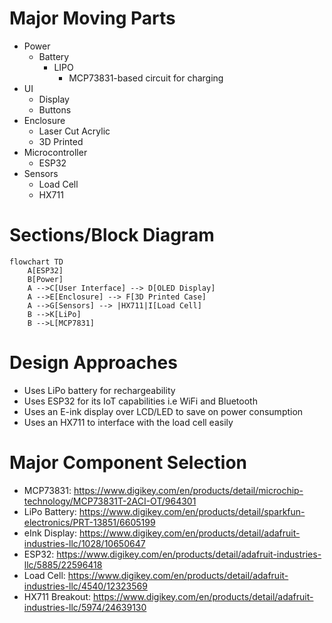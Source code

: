 # Major Moving Parts
- Power
    - Battery
        - LIPO
            - MCP73831-based circuit for charging
- UI
    - Display
    - Buttons
- Enclosure
    - Laser Cut Acrylic
    - 3D Printed
- Microcontroller
    - ESP32
- Sensors
    - Load Cell
    - HX711
# Sections/Block Diagram
```mermaid 
flowchart TD
    A[ESP32] 
    B[Power]
    A -->C[User Interface] --> D[OLED Display] 
    A -->E[Enclosure] --> F[3D Printed Case]
    A -->G[Sensors] --> |HX711|I[Load Cell] 
    B -->K[LiPo]
    B -->L[MCP7831]
```
# Design Approaches
- Uses LiPo battery for rechargeability
- Uses ESP32 for its IoT capabilities i.e WiFi and Bluetooth
- Uses an E-ink display over LCD/LED to save on power consumption
- Uses an HX711 to interface with the load cell easily

# Major Component Selection
- MCP73831: https://www.digikey.com/en/products/detail/microchip-technology/MCP73831T-2ACI-OT/964301
- LiPo Battery: https://www.digikey.com/en/products/detail/sparkfun-electronics/PRT-13851/6605199
- eInk Display: https://www.digikey.com/en/products/detail/adafruit-industries-llc/1028/10650647
- ESP32: https://www.digikey.com/en/products/detail/adafruit-industries-llc/5885/22596418
- Load Cell: https://www.digikey.com/en/products/detail/adafruit-industries-llc/4540/12323569
- HX711 Breakout: https://www.digikey.com/en/products/detail/adafruit-industries-llc/5974/24639130